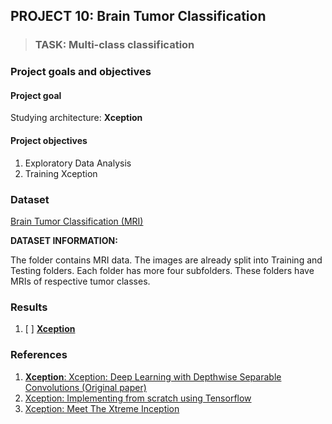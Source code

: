 ## PROJECT 10: Brain Tumor Classification

> ### TASK: Multi-class classification

### Project goals and objectives

#### Project goal

Studying architecture: **Xception**


#### Project objectives

1. Exploratory Data Analysis
2. Training Xception


### Dataset

[Brain Tumor Classification (MRI)](https://www.kaggle.com/sartajbhuvaji/brain-tumor-classification-mri)

**DATASET INFORMATION:**

The folder contains MRI data. The images are already split into Training and Testing folders.
Each folder has more four subfolders. These folders have MRIs of respective tumor classes.

### Results

1. [ ] [**Xception**]()

### References

1. [**Xception**: Xception: Deep Learning with Depthwise Separable Convolutions (Original paper)](https://arxiv.org/pdf/1610.02357.pdf)
2. [Xception: Implementing from scratch using Tensorflow](https://towardsdatascience.com/xception-from-scratch-using-tensorflow-even-better-than-inception-940fb231ced9)
3. [Xception: Meet The Xtreme Inception](https://towardsdatascience.com/xception-meet-the-xtreme-inception-db569755f4d6)
